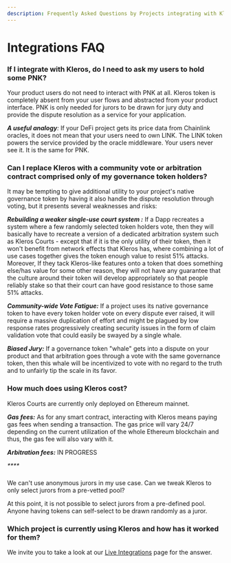 ```yaml
---
description: Frequently Asked Questions by Projects integrating with Kleros
---
```


# Integrations FAQ

### **If I integrate with Kleros, do I need to ask my users to hold some PNK?**

Your product users do not need to interact with PNK at all. Kleros token is completely absent from your user flows and abstracted from your product interface. PNK is only needed for jurors to be drawn for jury duty and provide the dispute resolution as a service for your application.

_**A useful analogy**:_ If your DeFi project gets its price data from Chainlink oracles, it does not mean that your users need to own LINK. The LINK token powers the service provided by the oracle middleware. Your users never see it. It is the same for PNK.

### **Can I replace Kleros with a community vote or arbitration contract comprised only of my governance token holders?**

It may be tempting to give additional utility to your project's native governance token by having it also handle the dispute resolution through voting, but it presents several weaknesses and risks:

_**Rebuilding a weaker single-use court system:**_ If a Dapp recreates a system where a few randomly selected token holders vote, then they will basically have to recreate a version of a dedicated arbitration system such as Kleros Courts - except that if it is the only utility of their token, then it won't benefit from network effects that Kleros has, where combining a lot of use cases together gives the token enough value to resist 51% attacks. Moreover, If they tack Kleros-like features onto a token that does something else/has value for some other reason, they will not have any guarantee that the culture around their token will develop appropriately so that people reliably stake so that their court can have good resistance to those same 51% attacks.

_**Community-wide Vote Fatigue:**_ If a project uses its native governance token to have every token holder vote on every dispute ever raised, it will require a massive duplication of effort and might be plagued by low response rates progressively creating security issues in the form of claim validation vote that could easily be swayed by a single whale.

_**Biased Jury:**_ If a governance token "whale" gets into a dispute on your product and that arbitration goes through a vote with the same governance token, then this whale will be incentivized to vote with no regard to the truth and to unfairly tip the scale in its favor.

### How much does using Kleros cost?

Kleros Courts are currently only deployed on Ethereum mainnet.   
  
_**Gas fees:**_ As for any smart contract, interacting with Kleros means paying gas fees when sending a transaction. The gas price will vary 24/7 depending on the current utilization of the whole Ethereum blockchain and thus, the gas fee will also vary with it.  
  
_**Arbitration fees:**_ IN PROGRESS

_****_

### We can't use anonymous jurors in my use case. Can we tweak Kleros to only select jurors from a pre-vetted pool?

At this point, it is not possible to select jurors from a pre-defined pool. Anyone having tokens can self-select to be drawn randomly as a juror.

### Which project is currently using Kleros and how has it worked for them?

We invite you to take a look at our [Live Integrations](https://kleros.gitbook.io/docs/integrations/current-integrations) page for the answer.

